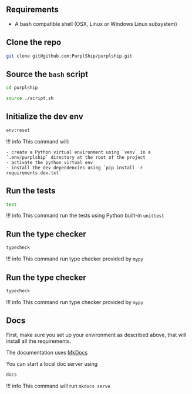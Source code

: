 ## Requirements

- A bash compatible shell (OSX, Linux or Windows Linux subsystem)

## Clone the repo

```bash
git clone git@github.com:PurplShip/purplship.git
```

## Source the `bash` script

```bash
cd purplship

source ./script.sh
```

## Initialize the dev env

```bash
env:reset
```

!!! info
    This command will:
    
    - create a Python virtual environment using `venv` in a `.env/purplship` directory at the root of the project
    - activate the python virtual env
    - install the dev dependencies using `pip install -r requirements.dev.txt`

## Run the tests

```bash
test
```

!!! info
    This command run the tests using Python built-in `unittest`

## Run the type checker

```bash
typecheck
```

!!! info
    This command run type checker provided by `mypy`

## Run the type checker

```bash
typecheck
```

!!! info
    This command run type checker provided by `mypy`

## Docs

First, make sure you set up your environment as described above, that will install all the requirements.

The documentation uses [MkDocs](https://www.mkdocs.org/)

You can start a local doc server using 

```bash
docs
```

!!! info
    This command will run `mkdocs serve`
